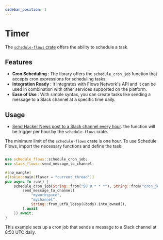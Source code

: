 ```yaml
---
sidebar_position: 1
---
```


# Timer

The [`schedule-flows` crate](https://crates.io/crates/schedule-flows) offers the ability to schedule a task.

## Features 
- **Cron Scheduling** : The library offers the `schedule_cron_job` function that accepts cron expressions for scheduling tasks​. 
- **Integration Ready** : It integrates with Flows Network's API and it can be used in combination with other services supported on the platform​​. 
- **Ease of Use** : With simple syntax, you can create tasks like sending a message to a Slack channel at a specific time daily​.


## Usage
- [Send Hacker News post to a Slack channel every hour]( https://github.com/flows-network/hackernews-alert). the function will be trigger per hour by the `schedule-flows` crate.

The minimum limit of the `schedule-flows` crate is one hour.
To use Schedule Flows, import the necessary functions and define the task:

```rust

use schedule_flows::schedule_cron_job;
use slack_flows::send_message_to_channel;

#[no_mangle]
#[tokio::main(flavor = "current_thread")]
pub async fn run() {
    schedule_cron_job(String::from("50 8 * * *"), String::from("cron_job_evoked"), |body| {
        send_message_to_channel(
            "myworkspace",
            "mychannel",
            String::from_utf8_lossy(&body).into_owned(),
        ).await
    }).await;
}
```



This example sets up a cron job that sends a message to a Slack channel at 8:50 UTC daily.